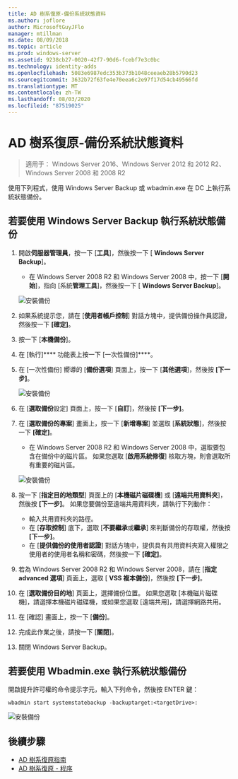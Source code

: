 ```yaml
---
title: AD 樹系復原-備份系統狀態資料
ms.author: joflore
author: MicrosoftGuyJFlo
manager: mtillman
ms.date: 08/09/2018
ms.topic: article
ms.prod: windows-server
ms.assetid: 9238cb27-0020-42f7-90d6-fcebf7e3c0bc
ms.technology: identity-adds
ms.openlocfilehash: 5083e6987edc353b373b1048ceeaeb28b5790d23
ms.sourcegitcommit: 3632b72f63fe4e70eea6c2e97f17d54cb49566fd
ms.translationtype: MT
ms.contentlocale: zh-TW
ms.lasthandoff: 08/03/2020
ms.locfileid: "87519025"
---
```

# <a name="ad-forest-recovery---backing-up-the-system-state-data"></a>AD 樹系復原-備份系統狀態資料

>適用于： Windows Server 2016、Windows Server 2012 和 2012 R2、Windows Server 2008 和 2008 R2

使用下列程式，使用 Windows Server Backup 或 wbadmin.exe 在 DC 上執行系統狀態備份。

## <a name="to-perform-a-system-state-backup-using-windows-server-backup"></a>若要使用 Windows Server Backup 執行系統狀態備份

1. 開啟**伺服器管理員**，按一下 [**工具**]，然後按一下 [ **Windows Server Backup**]。
   - 在 Windows Server 2008 R2 和 Windows Server 2008 中，按一下 [**開始**]，指向 [系統**管理工具**]，然後按一下 [ **Windows Server Backup**]。

   ![安裝備份](media/AD-Forest-Recovery-Backing-up-a-Full-Server/fullbackup1.png)

2. 如果系統提示您，請在 [**使用者帳戶控制**] 對話方塊中，提供備份操作員認證，然後按一下 **[確定]**。
3. 按一下 [**本機備份**]。
4. 在 [執行]**** 功能表上按一下 [一次性備份]****。
5. 在 [一次性備份] 嚮導的 [**備份選項**] 頁面上，按一下 [**其他選項**]，然後按 **[下一步]**。

   ![安裝備份](media/AD-Forest-Recovery-Backing-up-a-Full-Server/fullbackup3.png)

6. 在 [**選取備份**設定] 頁面上，按一下 [**自訂**]，然後按 **[下一步]**。
7. 在 [**選取備份的專案**] 畫面上，按一下 [**新增專案**] 並選取 [**系統狀態**]，然後按一下 **[確定]**。
   - 在 Windows Server 2008 R2 和 Windows Server 2008 中，選取要包含在備份中的磁片區。 如果您選取 [**啟用系統修復**] 核取方塊，則會選取所有重要的磁片區。

   ![安裝備份](media/AD-Forest-Recovery-Backing-up-System-State/systemstatebackup.png)

8. 按一下 [**指定目的地類型**] 頁面上的 [**本機磁片磁碟機**] 或 [**遠端共用資料夾**]，然後按 **[下一步]**。  如果您要備份至遠端共用資料夾，請執行下列動作：
   - 輸入共用資料夾的路徑。
   - 在 [**存取控制**] 底下，選取 [**不要繼承**或**繼承**] 來判斷備份的存取權，然後按 **[下一步]**。
   - 在 [**提供備份的使用者認證**] 對話方塊中，提供具有共用資料夾寫入權限之使用者的使用者名稱和密碼，然後按一下 **[確定]**。

9. 若為 Windows Server 2008 R2 和 Windows Server 2008，請在 [**指定 advanced 選項**] 頁面上，選取 [ **VSS 複本備份**]，然後按 **[下一步]**。
10. 在 [**選取備份目的地**] 頁面上，選擇備份位置。  如果您選取 [本機磁片磁碟機]，請選擇本機磁片磁碟機，或如果您選取 [遠端共用]，請選擇網路共用。
11. 在 [確認] 畫面上，按一下 [**備份**]。
12. 完成此作業之後，請按一下 [**關閉**]。
13. 關閉 Windows Server Backup。

## <a name="to-perform-a-system-state-backup-using-wbadminexe"></a>若要使用 Wbadmin.exe 執行系統狀態備份

開啟提升許可權的命令提示字元，輸入下列命令，然後按 ENTER 鍵：

   ```
   wbadmin start systemstatebackup -backuptarget:<targetDrive>:
   ```

   ![安裝備份](media/AD-Forest-Recovery-Backing-up-System-State/systemstatebackup2.png)

## <a name="next-steps"></a>後續步驟

- [AD 樹系復原指南](AD-Forest-Recovery-Guide.md)
- [AD 樹系復原 - 程序](AD-Forest-Recovery-Procedures.md)
